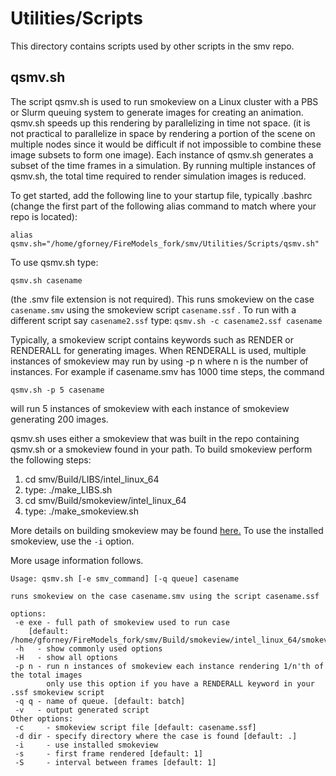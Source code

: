 # Utilities/Scripts

This directory contains scripts used by other scripts in the smv repo.

## qsmv.sh

The script qsmv.sh is used to run smokeview on a Linux cluster with a PBS or Slurm queuing system to generate images for creating an animation. qsmv.sh speeds up this rendering by parallelizing in time not space. (it is not practical to parallelize in space by rendering a portion of the scene on multiple nodes since it would be difficult if not impossible to combine these image subsets to form one image).   Each instance of qsmv.sh generates a subset of the time frames in a simulation. By running multiple instances of qsmv.sh, the total time required to render simulation images is reduced.

To get started, add the following line to your startup file, typically .bashrc 
(change the first part of the following alias command to match where your repo is located):

```alias qsmv.sh="/home/gforney/FireModels_fork/smv/Utilities/Scripts/qsmv.sh"```

To use qsmv.sh type:

```qsmv.sh casename```

(the .smv file extension is not required). This runs smokeview on the case `casename.smv` using the smokeview script `casename.ssf` . To run with a different script say `casename2.ssf` type:
```qsmv.sh -c casename2.ssf casename```

Typically, a smokeview script contains keywords such as RENDER or RENDERALL for generating images.  When RENDERALL is used, multiple instances of smokeview may run by using -p n where n is the number of instances.  For example if casename.smv has 1000 time steps, the command

```qsmv.sh -p 5 casename```

will run 5 instances of smokeview with each instance of smokeview generating 200 images.

qsmv.sh uses either a smokeview that was built in the repo containing qsmv.sh or a smokeview found in your path.  To build smokeview perform the following steps:

1. cd smv/Build/LIBS/intel_linux_64
2. type: 
 ./make_LIBS.sh
3. cd smv/Build/smokeview/intel_linux_64 
4. type:
 ./make_smokeview.sh
 
More details on building smokeview may be found [here.](https://github.com/firemodels/smv/tree/master/Build/README.md)  To use the installed smokeview, use the `-i` option.

More usage information follows.

```
Usage: qsmv.sh [-e smv_command] [-q queue] casename

runs smokeview on the case casename.smv using the script casename.ssf

options:
 -e exe - full path of smokeview used to run case
    [default: /home/gforney/FireModels_fork/smv/Build/smokeview/intel_linux_64/smokeview_intel_linux_64]
 -h   - show commonly used options
 -H   - show all options
 -p n - run n instances of smokeview each instance rendering 1/n'th of the total images
        only use this option if you have a RENDERALL keyword in your .ssf smokeview script
 -q q - name of queue. [default: batch]
 -v   - output generated script
Other options:
 -c     - smokeview script file [default: casename.ssf]
 -d dir - specify directory where the case is found [default: .]
 -i     - use installed smokeview
 -s     - first frame rendered [default: 1]
 -S     - interval between frames [default: 1]
```
